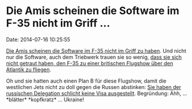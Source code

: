Die Amis scheinen die Software im F-35 nicht im Griff \...
==========================================================

Date: 2014-07-16 10:25:55

[Die Amis scheinen die Software im F-35 nicht im Griff zu
haben](http://rt.com/usa/f35-jet-software-delay-233/). Und nicht nur die
Software, auch dem Triebwerk trauen sie so wenig, [dass sie sich nicht
getraut haben, den F-35 zu einer britischen Flugshow über den Atlantik
zu fliegen](http://rt.com/usa/173036-f35-uk-airshow-restrictions/).

Oh und sie hatten auch einen Plan B für diese Flugshow, damit die
westlichen Jets nicht zu doll gegen die Russen abstinken: [Sie haben der
russischen Delegation schlicht keine Visa
ausgestellt](http://rt.com/news/172228-farnborough-russian-delegation-visa/).
Begründung: Ähh, ... \*blätter\* \*kopfkratz\* ... Ukraine!
